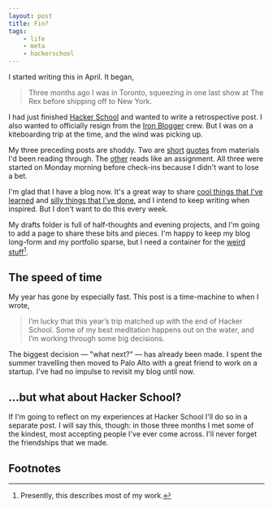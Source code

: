 ```yaml
---
layout: post
title: Fin?
tags:
    - life
    - meta
    - hackerschool
---
```


I started writing this in April. It began,

> Three months ago I was in Toronto, squeezing in one last show at The Rex before shipping off to New York.

I had just finished [Hacker School](https://www.hackerschool.com/) and wanted to write a retrospective post. I also wanted to officially resign from the [Iron Blogger](../iron-blogger/) crew. But I was on a kiteboarding trip at the time, and the wind was picking up.

My three preceding posts are shoddy. Two are [short](../a-language-for-weaklings/) [quotes](../accidental-reset/) from materials I'd been reading through. The [other](../the-cat's-whisker-detector/) reads like an assignment. All three were started on Monday morning before check-ins because I didn't want to lose a bet.

I'm glad that I have a blog now. It's a great way to share [cool things that I've learned](../window.clusterfuck/) and [silly things that I've done](../taking-the-average-tone/), and I intend to keep writing when inspired. But I don't want to do this every week.

My drafts folder is full of half-thoughts and evening projects, and I'm going to add a page to share these bits and pieces. I'm happy to keep my blog long-form and my portfolio sparse, but I need a container for the [weird stuff](http://ushld.com)[^1].

## The speed of time

My year has gone by especially fast. This post is a time-machine to when I wrote,

> I’m lucky that this year’s trip matched up with the end of Hacker School. Some of my best meditation happens out on the water, and I’m working through some big decisions.

The biggest decision — "what next?" — has already been made. I spent the summer travelling then moved to Palo Alto with a great friend to work on a startup. I've had no impulse to revisit my blog until now.

## ...but what about Hacker School?

If I'm going to reflect on my experiences at Hacker School I'll do so in a separate post. I will say this, though: in those three months I met some of the kindest, most accepting people I've ever come across. I'll never forget the friendships that we made.

## Footnotes

[^1]: Presently, this describes most of my work.
